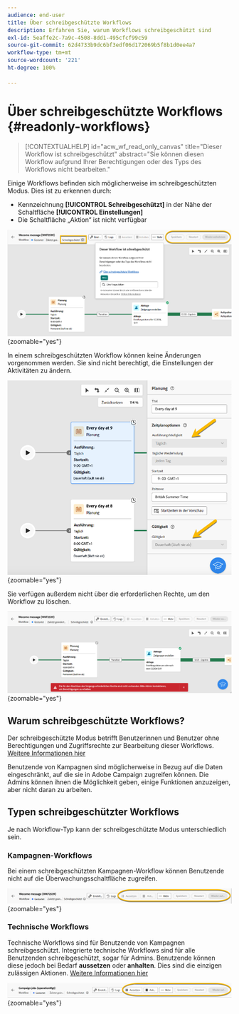 ```yaml
---
audience: end-user
title: Über schreibgeschützte Workflows
description: Erfahren Sie, warum Workflows schreibgeschützt sind
exl-id: 5eaffe2c-7a9c-4508-8dd1-495cfcf99c59
source-git-commit: 62d4733b9dc6bf3edf06d172069b5f8b1d0ee4a7
workflow-type: tm+mt
source-wordcount: '221'
ht-degree: 100%

---
```


# Über schreibgeschützte Workflows {#readonly-workflows}

>[!CONTEXTUALHELP]
>id="acw_wf_read_only_canvas"
>title="Dieser Workflow ist schreibgeschützt"
>abstract="Sie können diesen Workflow aufgrund Ihrer Berechtigungen oder des Typs des Workflows nicht bearbeiten."

Einige Workflows befinden sich möglicherweise im schreibgeschützten Modus. Dies ist zu erkennen durch:

- Kennzeichnung **[!UICONTROL Schreibgeschützt]** in der Nähe der Schaltfläche **[!UICONTROL Einstellungen]**
- Die Schaltfläche „Aktion“ ist nicht verfügbar

![](assets/readonly-workflow.png){zoomable="yes"}

In einem schreibgeschützten Workflow können keine Änderungen vorgenommen werden. Sie sind nicht berechtigt, die Einstellungen der Aktivitäten zu ändern.


![](assets/scheduler-readonly.png){zoomable="yes"}


Sie verfügen außerdem nicht über die erforderlichen Rechte, um den Workflow zu löschen.

![](assets/readonly-rights.png){zoomable="yes"}

## Warum schreibgeschützte Workflows?

Der schreibgeschützte Modus betrifft Benutzerinnen und Benutzer ohne Berechtigungen und Zugriffsrechte zur Bearbeitung dieser Workflows. [Weitere Informationen hier](../get-started/permissions.md)

Benutzende von Kampagnen sind möglicherweise in Bezug auf die Daten eingeschränkt, auf die sie in Adobe Campaign zugreifen können. Die Admins können ihnen die Möglichkeit geben, einige Funktionen anzuzeigen, aber nicht daran zu arbeiten.

## Typen schreibgeschützter Workflows

Je nach Workflow-Typ kann der schreibgeschützte Modus unterschiedlich sein.

### Kampagnen-Workflows

Bei einem schreibgeschützten Kampagnen-Workflow können Benutzende nicht auf die Überwachungsschaltfläche zugreifen.

![](assets/readonly-campaign-workflow.png){zoomable="yes"}

### Technische Workflows

Technische Workflows sind für Benutzende von Kampagnen schreibgeschützt.
Integrierte technische Workflows sind für alle Benutzenden schreibgeschützt, sogar für Admins. Benutzende können diese jedoch bei Bedarf **aussetzen** oder **anhalten**. Dies sind die einzigen zulässigen Aktionen. [Weitere Informationen hier](https://experienceleague.adobe.com/de/docs/campaign/automation/workflows/introduction/wf-type/technical-workflows)

![](assets/readonly-technical-workflow.png){zoomable="yes"}
